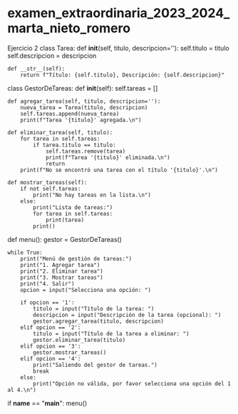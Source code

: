# examen_extraordinaria_2023_2024_marta_nieto_romero
Ejercicio 2
class Tarea:
    def __init__(self, titulo, descripcion=''):
        self.titulo = titulo
        self.descripcion = descripcion

    def __str__(self):
        return f"Título: {self.titulo}, Descripción: {self.descripcion}"


class GestorDeTareas:
    def __init__(self):
        self.tareas = []

    def agregar_tarea(self, titulo, descripcion=''):
        nueva_tarea = Tarea(titulo, descripcion)
        self.tareas.append(nueva_tarea)
        print(f"Tarea '{titulo}' agregada.\n")

    def eliminar_tarea(self, titulo):
        for tarea in self.tareas:
            if tarea.titulo == titulo:
                self.tareas.remove(tarea)
                print(f"Tarea '{titulo}' eliminada.\n")
                return
        print(f"No se encontró una tarea con el título '{titulo}'.\n")

    def mostrar_tareas(self):
        if not self.tareas:
            print("No hay tareas en la lista.\n")
        else:
            print("Lista de tareas:")
            for tarea in self.tareas:
                print(tarea)
            print()


def menu():
    gestor = GestorDeTareas()

    while True:
        print("Menú de gestión de tareas:")
        print("1. Agregar tarea")
        print("2. Eliminar tarea")
        print("3. Mostrar tareas")
        print("4. Salir")
        opcion = input("Selecciona una opción: ")

        if opcion == '1':
            titulo = input("Título de la tarea: ")
            descripcion = input("Descripción de la tarea (opcional): ")
            gestor.agregar_tarea(titulo, descripcion)
        elif opcion == '2':
            titulo = input("Título de la tarea a eliminar: ")
            gestor.eliminar_tarea(titulo)
        elif opcion == '3':
            gestor.mostrar_tareas()
        elif opcion == '4':
            print("Saliendo del gestor de tareas.")
            break
        else:
            print("Opción no válida, por favor selecciona una opción del 1 al 4.\n")


if __name__ == "__main__":
    menu()
